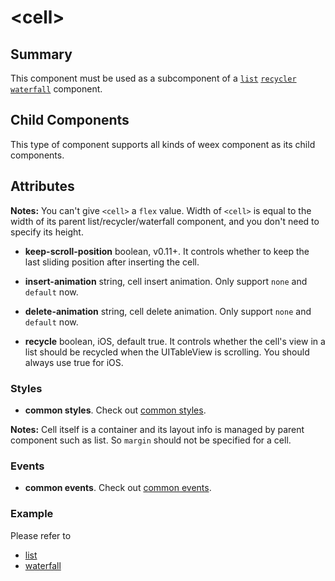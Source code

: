 # &lt;cell&gt;

## Summary

This component must be used as a subcomponent of a [`list`](./list.html) [`recycler`](./list.html) [`waterfall`](./waterfall.html) component.

## Child Components

This type of component supports all kinds of weex component as its child components.

## Attributes

**Notes:** You can't give `<cell>` a `flex` value. Width of `<cell>` is equal to the width of its parent list/recycler/waterfall component, and you don't need to specify its height.

* **keep-scroll-position** boolean, <span class="api-version">v0.11+</span>. It controls whether to keep the last sliding position after inserting the cell.

* **insert-animation** string, cell insert animation. Only support `none` and `default` now.
* **delete-animation** string, cell delete animation. Only support `none` and `default` now.

* **recycle** boolean, <span class="api-version">iOS</span>, default true. It controls whether the cell's view in a list should be recycled when the UITableView is scrolling. You should always use true for iOS.

### Styles

* **common styles**. Check out [common styles](../styles/common-styles.html).

**Notes:** Cell itself is a container and its layout info is managed by parent component such as list. So `margin` should not be specified for a cell.

### Events

* **common events**. Check out [common events](../events/common-events.html).

### Example

Please refer to
* [list](./list.html)
* [waterfall](./waterfall.html)
